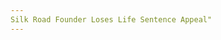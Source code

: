 ```yaml
---
Silk Road Founder Loses Life Sentence Appeal"
---
```

<article class="post-listing post-20691 post type-post status-publish format-standard has-post-thumbnail hentry  tag-appeal tag-founder tag-life tag-loses tag-sentence 
    
    <div class="post-inner">
    
    
        
    <span>Posted by: <a href="https://www.deepdotweb.com/author/caliens/" title="">C. Aliens </a></span>
    
    
    <span>June 17, 2017</span>
    <span>in <a href="https://www.deepdotweb.com/category/deepdot-news/" rel="category tag">Featured</a>, <a href="https://www.deepdotweb.com/category/news-updates/" rel="category tag">News Updates</a></span>
    
    <span><a href="https://www.deepdotweb.com/2017/06/17/silk-road-founder-loses-life-sentence-appeal/#comments">9 Comments</a></span>
    </p>
    <div class="clear"></div>
    
    
    
    <p>On May 31, 2017, a federal appeals court upheld the rulings made by US District Judge Kathleen Forrest and thereby <a href="https://www.wired.com/2017/05/silk-road-creator-ross-ulbricht-loses-life-sentence-appeal/">confirmed Ross Ulbricht&#8217;s life sentence</a>. Ulbricht received a lifetime in prison without a chance of parole in 2015. His defense prepared “dozens of pages” that challenged her decisions. The judges dismissed everything brought to their attention.</p>
    <p>However, the the three judges agreed the life sentence might not have been their course of action. Despite this, the judges found no reason to overturn Judge Forrest&#8217;s sentencing. And this is in accord with the US legal system; even if they agreed that life in prison was “quite a leap” from the status quo, the appeal provided no arguments that would have significantly impacted Ulbricht&#8217;s sentence, they explained.</p>
    <p><img class="wp-image-20705 aligncenter" src="/imgs/2017/06/word-image-102.jpeg" /></p>
    <p>Ulbricht&#8217;s defense argued that the five warrantless pen register and trap and trace orders <a href="https://www.scribd.com/document/350120587/Ross-Ulbricht-Appeal">violated his fourth amendment rights</a>. However, as seen in the FBI’s Operation Pacifier fallout (botched court cases), judges have ruled that a person should have no expectation of privacy regarding IP addresses. So the defense’s argument that the federal government wiretapped his private residence without a warrant was thrown out.</p>
    <p>The 33-year-old “<a href="https://www.dailydot.com/crime/ross-ulbricht-kingpin-charges/">kingpin</a>” also argued that law enforcement&#8217;s warrant that allowed officers to seize and search his computer was too vague. He claimed that it was open ended. The court disagreed that the open ended warrant was in violation of his rights as an American citizen. According to the three-judge panel, the warrant needed a particular vagueness—if the warrant specified only specific locations, investigators would have come up empty handed; Ulbricht, for instance, hid a Torchat log in a file titled “mbsobzvkhwx4hmjt.”</p>
    <p><img class="wp-image-20706" src="/imgs/2017/06/word-image-103.jpeg" srcset="/imgs/2017/06/word-image-103.jpeg 800w, /imgs/2017/06/word-image-103-300x195.jpeg 300w" sizes="(max-width: 800px) 100vw, 800px" /></p>
    <p><a href="https://www.deepdotweb.com/2015/10/23/corrupt-dea-agent-carl-force-gets-6-years-in-prison-for-extorting-bitcoins/">Carl Force</a> and <a href="https://www.deepdotweb.com/2016/08/19/corrupt-secret-service-agent-frivolous-appeal-says-lawyer/">Shaun Bridges</a>, both currently in prison, landed in the appeal. The defense explained that the <a href="https://www.deepdotweb.com/2016/01/23/ross-ulbrichts-defense-focuses-on-corrupt-federal-agents-in-appeal/">corrupt federal agents</a> who investigated Ulbricht may have tampered with evidence beyond bitcoins. We know that both agents stole Bitcoin from Silk Road accounts. (<a href="https://www.deepdotweb.com/2016/12/08/ross-ulbrichts-lawyers-found-another-corrupt-dea-agent-silk-road-case/">Maybe a third</a>). They had access to Silk Road administrator accounts and could have leveraged those to turn the case even further against Ulbricht, the defense argued.</p>
    <p>The defense provided no evidence to that effect, the judges explained:</p>
    <p>“<em>Ulbricht still has not shown how the agents’ corrupt behavior is exculpatory. The relevant question, on which none of Ulbricht’s arguments casts any light or raises any doubt, is whether any particular item of evidence was tainted in some way by the misconduct of Bridges or Force. Nothing in the government’s disclosures, and nothing that Ulbricht identifies in the record or has produced from any independent source, suggests that either Bridges or Force had such capacity.</em>”</p>
    <p>Judge Forrest kept the Carl Mark Force case sealed until after Ulbricht&#8217;s trial. Skeptics frowned upon this as it appeared unethical—and may well have been. However, the sentencing judge said that Ulbricht needed no disclosure. And, on a more sobering note, the federal government investigated the agent through Ulbricht&#8217;s trial. She said that revealing the <a href="https://www.deepdotweb.com/2015/04/09/catastrophic-corruption-in-the-baltimore-silk-road-taskforce-1/">case against Force might have compromised the investigation</a>.</p>
    <p><img class="wp-image-20707" src="/imgs/2017/06/word-image-104.jpeg" srcset="/imgs/2017/06/word-image-104.jpeg 800w, /imgs/2017/06/word-image-104-300x195.jpeg 300w" sizes="(max-width: 800px) 100vw, 800px" /></p>
    <p>And on a final note, Circuit Judge Lynch explained that Judge Forrest made the right move when she considered the would-be murders a factor in Ulbricht&#8217;s sentencing. “He wanted the murders to be committed, he paid for them, and he believed that they had been carried out,” Judge Lynch said. &#8220;The fact that his hired assassin may have defrauded him does not reflect positively on Ulbricht&#8217;s character.&#8221;</p>
    <p>“Courts have the power to condemn a young man to die in prison, and judges must exercise that power only in a small number of cases after the deepest thought and reflection,” the judges concluded.</p>
    
    
    </div><!-- .entry /-->
    <a href="https://www.deepdotweb.com/tag/appeal/" rel="tag">appeal</a> <a href="https://www.deepdotweb.com/tag/founder/" rel="tag">founder</a> <a href="https://www.deepdotweb.com/tag/life/" rel="tag">life</a> <a href="https://www.deepdotweb.com/tag/loses/" rel="tag">loses</a>  <a href="https://www.deepdotweb.com/tag/sentence/" rel="tag">sentence</a> <a href="https://www.deepdotweb.com/tag/silk/" rel="tag">silk</a></span>				<span style="display:none" class="updated">2017-06-17</span>
    <div style="display:none" class="vcard author" itemprop="author" itemscope itemtype="http://schema.org/Person"><strong class="fn" itemprop="name"><a href="https://www.deepdotweb.com/author/caliens/" title="Posts by C. Aliens" rel="author">C. Aliens</a></strong></div>
    
    
    </div><!-- .post-inner -->
</article><!-- .post-listing -->

